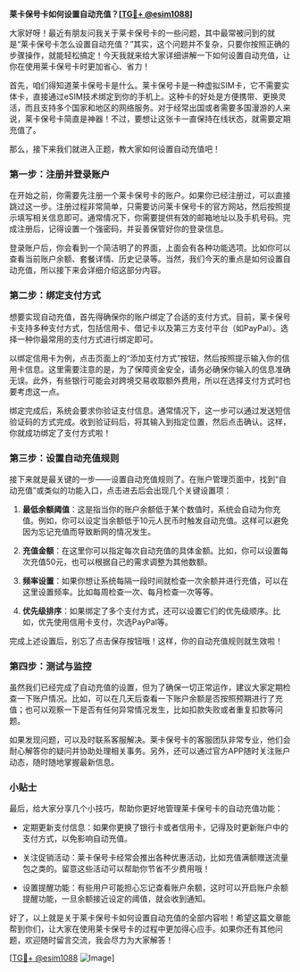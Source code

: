 **莱卡保号卡如何设置自动充值？[[TG💪+ @esim1088](https://t.me/s/esim1088)]**

大家好呀！最近有朋友问我关于莱卡保号卡的一些问题，其中最常被问到的就是“莱卡保号卡怎么设置自动充值？”其实，这个问题并不复杂，只要你按照正确的步骤操作，就能轻松搞定！今天我就来给大家详细讲解一下如何设置自动充值，让你在使用莱卡保号卡时更加省心、省力！

首先，咱们得知道莱卡保号卡是什么。莱卡保号卡是一种虚拟SIM卡，它不需要实体卡，直接通过eSIM技术绑定到你的手机上。这种卡的好处是方便携带、更换灵活，而且支持多个国家和地区的网络服务。对于经常出国或者需要多国漫游的人来说，莱卡保号卡简直是神器！不过，要想让这张卡一直保持在线状态，就需要定期充值了。

那么，接下来我们就进入正题，教大家如何设置自动充值吧！

### 第一步：注册并登录账户

在开始之前，你需要先注册一个莱卡保号卡的账户。如果你已经注册过，可以直接跳过这一步。注册过程非常简单，只需要访问莱卡保号卡的官方网站，然后按照提示填写相关信息即可。通常情况下，你需要提供有效的邮箱地址以及手机号码。完成注册后，记得设置一个强密码，并妥善保管好你的登录信息。

登录账户后，你会看到一个简洁明了的界面，上面会有各种功能选项。比如你可以查看当前账户余额、套餐详情、历史记录等。当然，我们今天的重点是如何设置自动充值，所以接下来会详细介绍这部分内容。

### 第二步：绑定支付方式

想要实现自动充值，首先得确保你的账户绑定了合适的支付方式。目前，莱卡保号卡支持多种支付方式，包括信用卡、借记卡以及第三方支付平台（如PayPal）。选择一种你最常用的支付方式进行绑定即可。

以绑定信用卡为例，点击页面上的“添加支付方式”按钮，然后按照提示输入你的信用卡信息。这里需要注意的是，为了保障资金安全，请务必确保你输入的信息准确无误。此外，有些银行可能会对跨境交易收取额外费用，所以在选择支付方式时也要考虑这一点。

绑定完成后，系统会要求你验证支付信息。通常情况下，这一步可以通过发送短信验证码的方式完成。收到验证码后，将其输入到指定位置，然后点击确认。这样，你就成功绑定了支付方式啦！

### 第三步：设置自动充值规则

接下来就是最关键的一步——设置自动充值规则了。在账户管理页面中，找到“自动充值”或类似的功能入口，点击进去后会出现几个关键设置项：

1. **最低余额阈值**：这是指当你的账户余额低于某个数值时，系统会自动为你充值。例如，你可以设定当余额低于10元人民币时触发自动充值。这样可以避免因为忘记充值而导致断网的情况发生。
   
2. **充值金额**：在这里你可以指定每次自动充值的具体金额。比如，你可以设置每次充值50元，也可以根据自己的需求调整为其他数额。

3. **频率设置**：如果你想让系统每隔一段时间就检查一次余额并进行充值，可以在这里设置频率。比如每周检查一次、每月检查一次等等。

4. **优先级排序**：如果绑定了多个支付方式，还可以设置它们的优先级顺序。比如，优先使用信用卡支付，次选PayPal等。

完成上述设置后，别忘了点击保存按钮哦！这样，你的自动充值规则就生效啦！

### 第四步：测试与监控

虽然我们已经完成了自动充值的设置，但为了确保一切正常运作，建议大家定期检查一下账户情况。比如，可以在几天后查看一下账户余额是否按照预期进行了充值；也可以观察一下是否有任何异常情况发生，比如扣款失败或者重复扣款等问题。

如果发现问题，可以及时联系客服解决。莱卡保号卡的客服团队非常专业，他们会耐心解答你的疑问并协助处理相关事务。另外，还可以通过官方APP随时关注账户动态，随时随地掌握最新信息。

### 小贴士

最后，给大家分享几个小技巧，帮助你更好地管理莱卡保号卡的自动充值功能：

- 定期更新支付信息：如果你更换了银行卡或者信用卡，记得及时更新账户中的支付方式，以免影响自动充值。
  
- 关注促销活动：莱卡保号卡经常会推出各种优惠活动，比如充值满额赠送流量包之类的。留意这些活动可以帮助你节省不少费用哦！

- 设置提醒功能：有些用户可能担心忘记查看账户余额，这时可以开启账户余额提醒功能，一旦余额接近设定的阈值，就会收到通知。

好了，以上就是关于莱卡保号卡如何设置自动充值的全部内容啦！希望这篇文章能帮到你们，让大家在使用莱卡保号卡的过程中更加得心应手。如果你还有其他问题，欢迎随时留言交流，我会尽力为大家解答！

[[TG💪+ @esim1088](https://t.me/s/esim1088) ![Image](https://i.postimg.cc/4NQfJmqS/Snipaste-2025-05-13-00-14-12.png)]